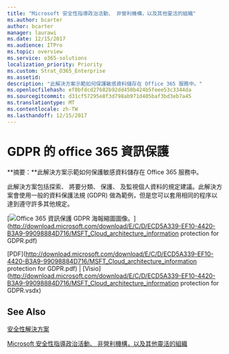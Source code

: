 ```yaml
---
title: "Microsoft 安全性指導政治活動、 非營利機構，以及其他靈活的組織"
ms.author: bcarter
author: bcarter
manager: laurawi
ms.date: 12/15/2017
ms.audience: ITPro
ms.topic: overview
ms.service: o365-solutions
localization_priority: Priority
ms.custom: Strat_O365_Enterprise
ms.assetid: 
description: "此解決方案示範如何保護敏感資料儲存在 Office 365 服務中。"
ms.openlocfilehash: ef0bfdcd27682b92dd450b424b5feee53c3344da
ms.sourcegitcommit: d31cf57295e8f3d798ab971d405baf3bd3eb7a45
ms.translationtype: MT
ms.contentlocale: zh-TW
ms.lasthandoff: 12/15/2017
---
```

# <a name="office-365-information-protection-for-gdpr"></a>GDPR 的 office 365 資訊保護

 **摘要：**此解決方案示範如何保護敏感資料儲存在 Office 365 服務中。
  
此解決方案包括探索、 將要分類、 保護、 及監視個人資料的規定建議。此解決方案會使用一般的資料保護法規 (GDPR) 做為範例，但是您可以套用相同的程序以達到遵守許多其他規定。

[![Office 365 資訊保護 GDPR 海報縮圖圖像。](images/InfoProtectGDPR_Poster/o365infoprotectforgdpr_thumb.png)](http://download.microsoft.com/download/E/C/D/ECD5A339-EF10-4420-B3A9-99098884D716/MSFT_Cloud_architecture_information protection for GDPR.pdf)
  
[PDF](http://download.microsoft.com/download/E/C/D/ECD5A339-EF10-4420-B3A9-99098884D716/MSFT_Cloud_architecture_information protection for GDPR.pdf)  | [Visio](http://download.microsoft.com/download/E/C/D/ECD5A339-EF10-4420-B3A9-99098884D716/MSFT_Cloud_architecture_information protection for GDPR.vsdx)
  

## <a name="see-also"></a>See Also

[安全性解決方案](security-solutions.md)
  
[Microsoft 安全性指導政治活動、 非營利機構，以及其他靈活的組織](microsoft-security-guidance-for-political-campaigns-nonprofits-and-other-agile-o.md)





